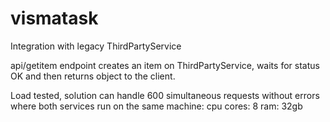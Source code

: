 # vismatask

Integration with legacy ThirdPartyService

api/getitem endpoint creates an item on ThirdPartyService,
waits for status OK and then returns object to the client.

Load tested, solution can handle 600 simultaneous requests without errors
where both services run on the same machine: 
  cpu cores: 8
  ram: 32gb
